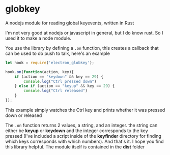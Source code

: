# globkey
A nodejs module for reading global keyevents, written in Rust

I'm not very good at nodejs or javascript in general, but I do know rust. So I used it to make a node module.


You use the library by defining a `.on` function, this creates a callback that can be used to do push to talk, here's an example

```javascript
let hook = require('electron_globkey');

hook.on(function(action, key){
    if (action == "keydown" && key == 29) {
        console.log("Ctrl pressed down")
    } else if (action == "keyup" && key == 29) {
        console.log("Ctrl released")
    }
});
```

This example simply watches the Ctrl key and prints whether it was pressed down or released

The `.on` function returns 2 values, a string, and an integer. the string can either be **keyup** or **keydown** and the integer corresponds to the key pressed (I've included a script inside of the **keyfinder** directory for finding which keys corresponds with which numbers). And that's it. I hope you find this library helpful. The module itself is contained in the **dist** folder
